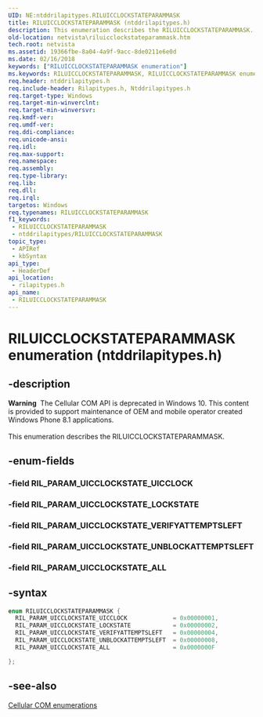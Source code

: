 ```yaml
---
UID: NE:ntddrilapitypes.RILUICCLOCKSTATEPARAMMASK
title: RILUICCLOCKSTATEPARAMMASK (ntddrilapitypes.h)
description: This enumeration describes the RILUICCLOCKSTATEPARAMMASK.
old-location: netvista\riluicclockstateparammask.htm
tech.root: netvista
ms.assetid: 19366fbe-8a04-4a9f-9acc-8de0211e6e0d
ms.date: 02/16/2018
keywords: ["RILUICCLOCKSTATEPARAMMASK enumeration"]
ms.keywords: RILUICCLOCKSTATEPARAMMASK, RILUICCLOCKSTATEPARAMMASK enumeration [Network Drivers Starting with Windows Vista], RIL_PARAM_UICCLOCKSTATE_ALL, RIL_PARAM_UICCLOCKSTATE_LOCKSTATE, RIL_PARAM_UICCLOCKSTATE_UICCLOCK, RIL_PARAM_UICCLOCKSTATE_UNBLOCKATTEMPTSLEFT, RIL_PARAM_UICCLOCKSTATE_VERIFYATTEMPTSLEFT, netvista.riluicclockstateparammask, rilapitypes/RILUICCLOCKSTATEPARAMMASK, rilapitypes/RIL_PARAM_UICCLOCKSTATE_ALL, rilapitypes/RIL_PARAM_UICCLOCKSTATE_LOCKSTATE, rilapitypes/RIL_PARAM_UICCLOCKSTATE_UICCLOCK, rilapitypes/RIL_PARAM_UICCLOCKSTATE_UNBLOCKATTEMPTSLEFT, rilapitypes/RIL_PARAM_UICCLOCKSTATE_VERIFYATTEMPTSLEFT
req.header: ntddrilapitypes.h
req.include-header: Rilapitypes.h, Ntddrilapitypes.h
req.target-type: Windows
req.target-min-winverclnt: 
req.target-min-winversvr: 
req.kmdf-ver: 
req.umdf-ver: 
req.ddi-compliance: 
req.unicode-ansi: 
req.idl: 
req.max-support: 
req.namespace: 
req.assembly: 
req.type-library: 
req.lib: 
req.dll: 
req.irql: 
targetos: Windows
req.typenames: RILUICCLOCKSTATEPARAMMASK
f1_keywords:
 - RILUICCLOCKSTATEPARAMMASK
 - ntddrilapitypes/RILUICCLOCKSTATEPARAMMASK
topic_type:
 - APIRef
 - kbSyntax
api_type:
 - HeaderDef
api_location:
 - rilapitypes.h
api_name:
 - RILUICCLOCKSTATEPARAMMASK
---
```


# RILUICCLOCKSTATEPARAMMASK enumeration (ntddrilapitypes.h)


## -description

<div class="alert"><b>Warning</b>  The Cellular COM API is deprecated in Windows 10. This content is provided to support maintenance of OEM and mobile operator created Windows Phone 8.1 applications.</div><div> </div>This enumeration describes the RILUICCLOCKSTATEPARAMMASK.

## -enum-fields

### -field RIL_PARAM_UICCLOCKSTATE_UICCLOCK

### -field RIL_PARAM_UICCLOCKSTATE_LOCKSTATE

### -field RIL_PARAM_UICCLOCKSTATE_VERIFYATTEMPTSLEFT

### -field RIL_PARAM_UICCLOCKSTATE_UNBLOCKATTEMPTSLEFT

### -field RIL_PARAM_UICCLOCKSTATE_ALL

## -syntax

```cpp
enum RILUICCLOCKSTATEPARAMMASK {
  RIL_PARAM_UICCLOCKSTATE_UICCLOCK             = 0x00000001,
  RIL_PARAM_UICCLOCKSTATE_LOCKSTATE            = 0x00000002,
  RIL_PARAM_UICCLOCKSTATE_VERIFYATTEMPTSLEFT   = 0x00000004,
  RIL_PARAM_UICCLOCKSTATE_UNBLOCKATTEMPTSLEFT  = 0x00000008,
  RIL_PARAM_UICCLOCKSTATE_ALL                  = 0x0000000F

};
```

## -see-also

<a href="/previous-versions/windows/hardware/cellular/dn946509(v=vs.85)">Cellular COM enumerations</a>